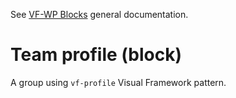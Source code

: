See [VF-WP Blocks](/docs/blocks.md) general documentation.

# Team profile (block)

A group using `vf-profile` Visual Framework pattern.

